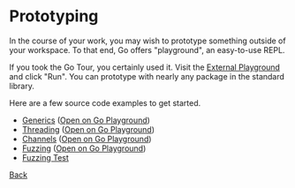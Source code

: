 # Prototyping

In the course of your work, you may wish to prototype something outside of your workspace. To that end, Go offers "playground", an easy-to-use REPL.

If you took the Go Tour, you certainly used it.
Visit the [External Playground](https://play.golang.org) and click "Run". You can prototype with nearly any package in the standard library.

Here are a few source code examples to get started. 

- [Generics](source/generics.go) ([Open on Go Playground](https://go.dev/play/p/DCfOcRUa3ci))
- [Threading](source/threading.go) ([Open on Go Playground](https://go.dev/play/p/EbJza8qUcXA))
- [Channels](source/channels.go) ([Open on Go Playground](https://go.dev/play/p/JBn1PGtuFVm))
- [Fuzzing](source/fuzzing.go) ([Open on Go Playground](https://go.dev/play/p/b9QNVsPF9k9))
- [Fuzzing Test](source/reverse_test.go) 

[Back](README.md)